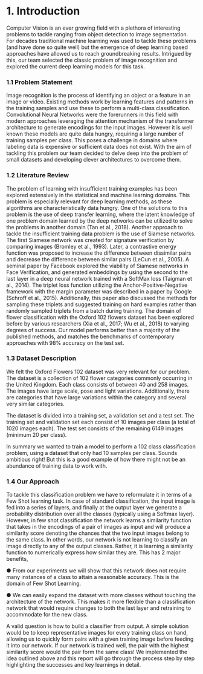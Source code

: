 # 1. Introduction

Computer Vision is an ever growing field with a plethora of interesting problems to tackle ranging from object detection to image segmentation. For decades traditional machine learning was used to tackle these problems (and have done so quite well) but the emergence of deep learning based approaches have allowed us to reach groundbreaking results. Intrigued by this, our team selected the classic problem of image recognition and explored the current deep learning models for this task.

### 1.1 Problem Statement

Image recognition is the process of identifying an object or a feature in an image or video. Existing methods work by learning features and patterns in the training samples and use these to perform a multi-class classification. Convolutional Neural Networks were the forerunners in this field with modern approaches leveraging the attention mechanism of the transformer architecture to generate encodings for the input images.
However it is well known these models are quite data hungry, requiring a large number of training samples per class. This poses a challenge in domains where labeling data is expensive or sufficient data does not exist. With the aim of tackling this problem our team decided to delve deep into the problem of small datasets and developing clever architectures to overcome them.

### 1.2 Literature Review

The problem of learning with insufficient training examples has been explored extensively in the statistical and machine learning domains. This problem is especially relevant for deep learning methods, as these algorithms are characteristically data hungry. One of the solutions to this problem is the use of deep transfer learning, where the latent knowledge of one problem domain learned by the deep networks can be utilized to solve the problems in another domain (Tan et al., 2018).
Another approach to tackle the insufficient training data problem is the use of Siamese networks. The first Siamese network was created for signature verification by comparing images (Bromley et al., 1993). Later, a contrastive energy function was proposed to increase the difference between dissimilar pairs and decrease the difference between similar pairs (LeCun et al., 2005). A seminal paper by Facebook explored the viability of Siamese networks in Face Verification, and generated embeddings by using the second to the last layer in a deep neural network trained with a SoftMax loss (Taigman et al., 2014). The triplet loss function utilizing the Anchor-Positive-Negative framework with the margin parameter was described in a paper by Google (Schroff et al., 2015). Additionally, this paper also discussed the methods for sampling these triplets and suggested training on hard examples rather than randomly sampled triplets from a batch during training.
The domain of flower classification with the Oxford 102 flowers dataset has been explored before by various researchers (Xia et al., 2017; Wu et al., 2018) to varying degrees of success. Our model performs better than a majority of the published methods, and matches the benchmarks of contemporary approaches with 98% accuracy on the test set.

### 1.3 Dataset Description

We felt the Oxford Flowers 102 dataset was very relevant for our problem. The dataset is a collection of 102 flower categories commonly occurring in the United Kingdom. Each class consists of between 40 and 258 images. The images have large scale, pose and light variations. Additionally, there are categories that have large variations within the category and several very similar categories.

The dataset is divided into a training set, a validation set and a test set. The training set and validation set each consist of 10 images per class (a total of 1020 images each). The test set consists of the remaining 6149 images (minimum 20 per class).

In summary we wanted to train a model to perform a 102 class classification problem, using a dataset that only had 10 samples per class. Sounds ambitious right! But this is a good example of how there might not be an abundance of training data to work with.

### 1.4 Our Approach

To tackle this classification problem we have to reformulate it in terms of a Few Shot learning task. In case of standard classification, the input image is fed into a series of layers, and finally at the output layer we generate a probability distribution over all the classes (typically using a Softmax layer). However, in few shot classification the network learns a similarity function that takes in the encodings of a pair of images as input and will produce a similarity score denoting the chances that the two input images belong to the same class. In other words, our network is not learning to classify an image directly to any of the output classes. Rather, it is learning a similarity function to numerically express how similar they are.
This has 2 major benefits,

● From our experiments we will show that this network does not require many instances of a class to attain a reasonable accuracy. This is the domain of Few Shot Learning.

● We can easily expand the dataset with more classes without touching the architecture of the network. This makes it more flexible than a classification network that would require changes to both the last layer and retraining to accommodate for the new class.

A valid question is how to build a classifier from output. A simple solution would be to keep representative images for every training class on hand, allowing us to quickly form pairs with a given training image before feeding it into our network. If our network is trained well, the pair with the highest similarity score would the pair form the same class!
We implemented the idea outlined above and this report will go through the process step by step highlighting the successes and key learnings in detail.
